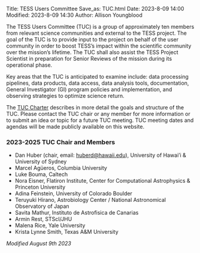 Title: TESS Users Committee
Save_as: TUC.html
Date: 2023-8-09 14:00
Modified: 2023-8-09 14:30
Author: Allison Youngblood
 
The TESS Users Committee (TUC) is a group of approximately ten members from relevant science communities and external to the TESS project. The goal of the TUC is to provide input to the project on behalf of the user community in order to boost TESS’s impact within the scientific community over the mission’s lifetime. The TUC shall also assist the TESS Project Scientist in preparation for Senior Reviews of the mission during its operational phase. 

Key areas that the TUC is anticipated to examine include: data processing pipelines, data products, data access, data analysis tools, documentation, General Investigator (GI) program policies and implementation, and observing strategies to optimize science return. 

The [TUC Charter](data/TESS_Users_Committee_Charter_2023Aug15.pdf) describes in more detail the goals and structure of the TUC. Please contact the TUC chair or any member for more information or to submit an idea or topic for a future TUC meeting. TUC meeting dates and agendas will be made publicly available on this website. 
 
### 2023-2025 TUC Chair and Members 
- Dan Huber (chair, email: <huberd@hawaii.edu>), University of Hawai’i & University of Sydney  
- Marcel Agüeros, Columbia University 
- Luke Bouma, Caltech 
- Nora Eisner, Flatiron Institute, Center for Computational Astrophysics & Princeton University 
- Adina Feinstein, University of Colorado Boulder 
- Teruyuki Hirano, Astrobiology Center / National Astronomical Observatory of Japan  
- Savita Mathur, Instituto de Astrofisica de Canarias 
- Armin Rest, STScI/JHU 
- Malena Rice, Yale University 
- Krista Lynne Smith, Texas A&M University 
  
*Modified August 9th 2023*